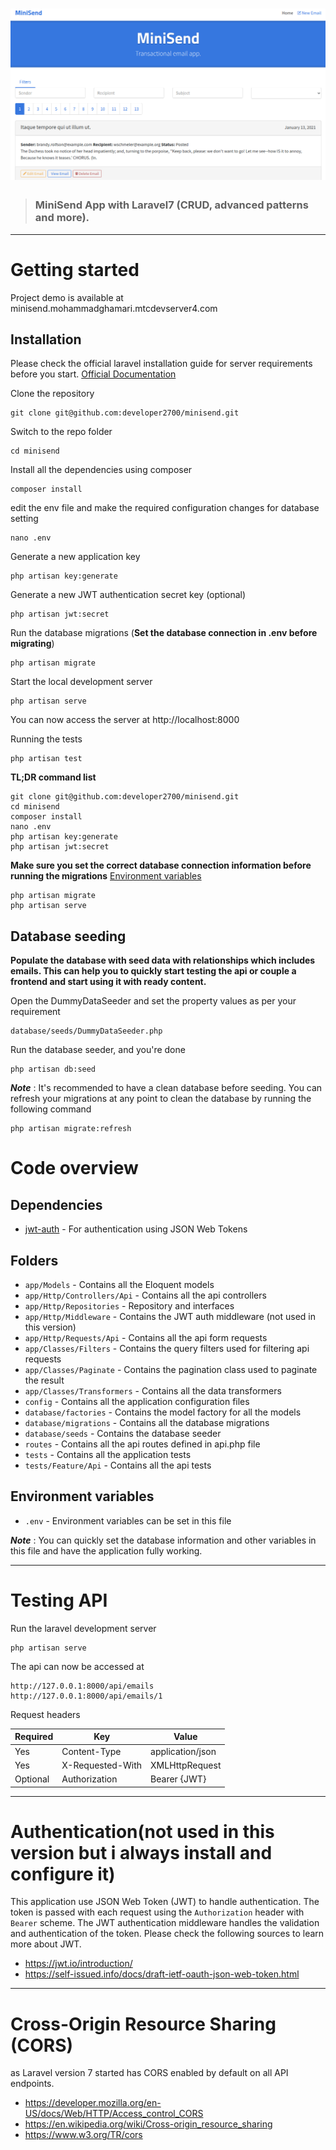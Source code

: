 # ![MiniSend Rest](minisend.png)
> ### MiniSend App with Laravel7 (CRUD, advanced patterns and more).

----------

# Getting started
Project demo is available at minisend.mohammadghamari.mtcdevserver4.com
## Installation

Please check the official laravel installation guide for server requirements before you start. [Official Documentation](https://laravel.com/docs/7.x/installation)


Clone the repository

    git clone git@github.com:developer2700/minisend.git

Switch to the repo folder

    cd minisend

Install all the dependencies using composer

    composer install

edit the env file and make the required configuration changes for database setting

    nano .env 

Generate a new application key

    php artisan key:generate

Generate a new JWT authentication secret key (optional)

    php artisan jwt:secret

Run the database migrations (**Set the database connection in .env before migrating**)

    php artisan migrate

Start the local development server

    php artisan serve

You can now access the server at http://localhost:8000

Running the tests  

    php artisan test

**TL;DR command list**

    git clone git@github.com:developer2700/minisend.git
    cd minisend
    composer install
    nano .env 
    php artisan key:generate
    php artisan jwt:secret 
    
**Make sure you set the correct database connection information before running the migrations** [Environment variables](#environment-variables)

    php artisan migrate
    php artisan serve

## Database seeding

**Populate the database with seed data with relationships which includes emails. This can help you to quickly start testing the api or couple a frontend and start using it with ready content.**

Open the DummyDataSeeder and set the property values as per your requirement

    database/seeds/DummyDataSeeder.php

Run the database seeder, and you're done

    php artisan db:seed

***Note*** : It's recommended to have a clean database before seeding. You can refresh your migrations at any point to clean the database by running the following command

    php artisan migrate:refresh

# Code overview

## Dependencies

- [jwt-auth](https://github.com/tymondesigns/jwt-auth) - For authentication using JSON Web Tokens

## Folders

- `app/Models` - Contains all the Eloquent models
- `app/Http/Controllers/Api` - Contains all the api controllers
- `app/Http/Repositories` - Repository and interfaces
- `app/Http/Middleware` - Contains the JWT auth middleware (not used in this version)
- `app/Http/Requests/Api` - Contains all the api form requests
- `app/Classes/Filters` - Contains the query filters used for filtering api requests
- `app/Classes/Paginate` - Contains the pagination class used to paginate the result
- `app/Classes/Transformers` - Contains all the data transformers
- `config` - Contains all the application configuration files
- `database/factories` - Contains the model factory for all the models
- `database/migrations` - Contains all the database migrations
- `database/seeds` - Contains the database seeder
- `routes` - Contains all the api routes defined in api.php file
- `tests` - Contains all the application tests
- `tests/Feature/Api` - Contains all the api tests

## Environment variables

- `.env` - Environment variables can be set in this file

***Note*** : You can quickly set the database information and other variables in this file and have the application fully working.

----------

# Testing API

Run the laravel development server

    php artisan serve

The api can now be accessed at

    http://127.0.0.1:8000/api/emails
    http://127.0.0.1:8000/api/emails/1

Request headers

| **Required** 	| **Key**              	| **Value**            	|
|----------	|------------------	|------------------	|
| Yes      	| Content-Type     	| application/json 	|
| Yes      	| X-Requested-With 	| XMLHttpRequest   	|
| Optional 	| Authorization    	| Bearer {JWT}      	|

----------
 
# Authentication(not used in this version but i always install and configure it)
 
This application use JSON Web Token (JWT) to handle authentication. The token is passed with each request using the `Authorization` header with `Bearer` scheme. The JWT authentication middleware handles the validation and authentication of the token. Please check the following sources to learn more about JWT.
 
- https://jwt.io/introduction/
- https://self-issued.info/docs/draft-ietf-oauth-json-web-token.html

----------

# Cross-Origin Resource Sharing (CORS)
 
as Laravel version 7 started has CORS enabled by default on all API endpoints. 
- https://developer.mozilla.org/en-US/docs/Web/HTTP/Access_control_CORS
- https://en.wikipedia.org/wiki/Cross-origin_resource_sharing
- https://www.w3.org/TR/cors

